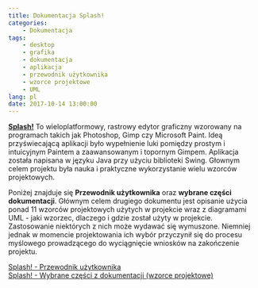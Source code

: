 ```yaml
---
title: Dokumentacja Splash!
categories:
    - Dokumentacja
tags:
    - desktop
    - grafika
    - dokumentacja
    - aplikacja
    - przewodnik użytkownika
    - wzorce projektowe
    - UML
lang: pl
date: 2017-10-14 13:00:00
---
```

[**Splash!**](https://github.com/T3r1jj/Splash) To wieloplatformowy, rastrowy edytor graficzny wzorowany na programach takich jak Photoshop, Gimp czy Microsoft Paint. Ideą przyświecającą aplikacji było wypełnienie luki pomiędzy prostym i intuicyjnym Paintem a zaawansowanym i topornym Gimpem. Aplikacja została napisana w języku Java przy użyciu biblioteki Swing. Głownym celem projektu była nauka i praktyczne wykorzystanie wielu wzorców projektowych.
<!-- more -->

Poniżej znajduje się **Przewodnik użytkownika** oraz **wybrane części dokumentacji**. Głównym celem drugiego dokumentu jest opisanie użycia ponad 11 wzorców projektowych użytych w projekcie wraz  z diagramami UML - jaki wzorzec, dlaczego i gdzie został użyty w projekcie. Zastosowanie niektórych z nich może wydawać się wymuszone. Niemniej jednak w momencie projektowania ich wybór przyczynił się do procesu myślowego prowadzącego do wyciągnięcie wniosków na zakończenie projektu. 

[Splash! - Przewodnik użytkownika](Splash-users-guide-PL.pdf)  
[Splash! - Wybrane części z dokumentacji (wzorce projektowe)](Splash-from-docs-PL.pdf)